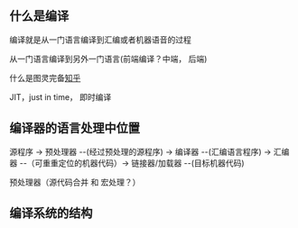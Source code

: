 
## 什么是编译

编译就是从一门语言编译到汇编或者机器语音的过程

从一门语言编译到另外一门语言(前端编译？中端， 后端)

什么是图灵完备[知乎](https://www.zhihu.com/question/20115374/answer/288346717)

JIT，just in time， 即时编译

## 编译器的语言处理中位置

源程序 -> 预处理器 --(经过预处理的源程序) -> 编译器 --(汇编语言程序) -> 汇编器 --（可重重定位的机器代码）-> 链接器/加载器 --(目标机器代码)

预处理器（源代码合并 和 宏处理？）


## 编译系统的结构

